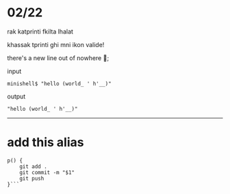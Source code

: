 # 02/22
rak katprinti fkilta lhalat

khassak tprinti ghi mni ikon valide!

there's a new line out of nowhere 🙂;

input
```
minishell$ "hello (world_ ' h'__)"
```

output
```
"hello (world_ ' h'__)"
```

---------------------
# add this alias
```alias c="clear"
p() {
    git add .
    git commit -m "$1"
    git push
}```

